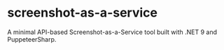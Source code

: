 # screenshot-as-a-service
A minimal API-based Screenshot-as-a-Service tool built with .NET 9 and PuppeteerSharp.
